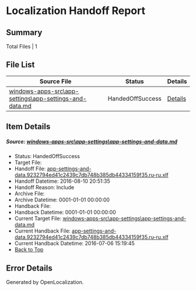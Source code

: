# <a name='report-top'></a> Localization Handoff Report

## Summary
 Total Files | 1

## File List
 Source File | Status | Details 
 ----------- | ------ | ------- 
 [windows-apps-src\app-settings\app-settings-and-data.md](https://github.com/Microsoft/windows-apps/blob/318317bfb4768b83a3780ee80c1a43cae3d26626/windows-apps-src/app-settings/app-settings-and-data.md) | HandedOffSuccess | [Details](#6ade2ce5bf3e2517ad8a513c8a760cc994dec6e550)

## Item Details
##### <a name='6ade2ce5bf3e2517ad8a513c8a760cc994dec6e550'></a> Source: [windows-apps-src\app-settings\app-settings-and-data.md](https://github.com/Microsoft/windows-apps/blob/318317bfb4768b83a3780ee80c1a43cae3d26626/windows-apps-src/app-settings/app-settings-and-data.md)
* Status: HandedOffSuccess
* Target File: 
* Handoff File: [app-settings-and-data.9232794ed41c2439c7db748b385db44334159f35.ru-ru.xlf](https://github.com/Microsoft/WDG.handoff/blob/eee714daff7888591f20494a5768ab74efaa8a3b/ol-handoff/Microsoft/windows-apps.ru-ru/master/app-settings-and-data.9232794ed41c2439c7db748b385db44334159f35.ru-ru.xlf)
* Handoff Datetime: 2016-08-10 20:51:35
* Handoff Reason: Include
* Archive File: 
* Archive Datetime: 0001-01-01 00:00:00
* Handback File: 
* Handback Datetime: 0001-01-01 00:00:00
* Current Target File: [windows-apps-src\app-settings\app-settings-and-data.md](https://github.com/Microsoft/windows-apps.ru-ru/blob/93f7daed53c2f646ab9c83858aa28237022d818d/windows-apps-src/app-settings/app-settings-and-data.md)
* Current Handback File: [app-settings-and-data.9232794ed41c2439c7db748b385db44334159f35.ru-ru.xlf](https://github.com/Microsoft/WDG.handback/blob/d3d0e23c0b6ca1c844ba3c34aead5291de8d3362/ol-handback/Microsoft/windows-apps.ru-ru/master/app-settings-and-data.9232794ed41c2439c7db748b385db44334159f35.ru-ru.xlf)
* Current Handback Datetime: 2016-07-06 15:19:45
* [Back to Top](#report-top)


## Error Details

Generated by OpenLocalization.
